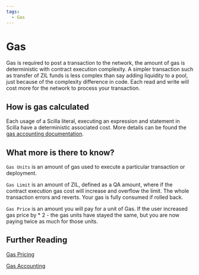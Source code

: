 ```yaml
---
tags:
  - Gas
---
```


# Gas

Gas is required to post a transaction to the network, the amount of gas is deterministic with contract execution complexity. A simpler transaction such as transfer of ZIL funds is less complex than say adding liquidity to a pool, just because of the complexity difference in code. Each read and write will cost more for the network to process your transaction.

## How is gas calculated

Each usage of a Scilla literal, executing an expression and statement in Scilla have a deterministic associated cost. More details can be found the [gas accounting documentation](https://github.com/Zilliqa/scilla-docs/blob/master/docs/texsources/gas-costs/gas-doc.pdf).

## What more is there to know?

```Gas Units``` is an amount of gas used to execute a particular transaction or deployment.

```Gas Limit``` is an amount of ZIL, defined as a QA amount, where if the contract execution gas cost will increase and overflow the limit. The whole transaction errors and reverts. Your gas is fully consumed if rolled back.

```Gas Price``` is an amount you will pay for a unit of Gas. If the user increased gas price by * 2 - the gas units have stayed the same, but you are now paying twice as much for those units.

## Further Reading

[Gas Pricing](https://dev.zilliqa.com/docs/basics/basics-zil-gas/)

[Gas Accounting](https://github.com/Zilliqa/scilla-docs/blob/master/docs/texsources/gas-costs/gas-doc.pdf)